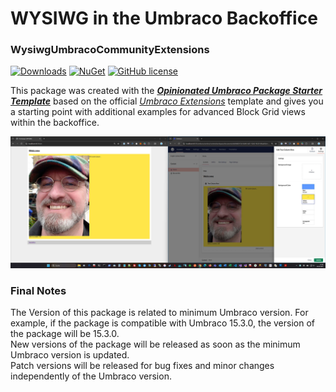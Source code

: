 # WYSIWG in the Umbraco Backoffice
### WysiwgUmbracoCommunityExtensions

[![Downloads](https://img.shields.io/nuget/dt/Umbraco.Community.WysiwgUmbracoCommunityExtensions?color=cc9900)](https://www.nuget.org/packages/Umbraco.Community.WysiwgUmbracoCommunityExtensions/)
[![NuGet](https://img.shields.io/nuget/vpre/Umbraco.Community.WysiwgUmbracoCommunityExtensions?color=0273B3)](https://www.nuget.org/packages/Umbraco.Community.WysiwgUmbracoCommunityExtensions)
[![GitHub license](https://img.shields.io/github/license/idseefeld/Wysiwg.Umbraco.Community.Extensions?color=8AB803)](https://github.com/idseefeld/Wysiwg.Umbraco.Community.Extensions/blob/main/LICENSE)

This package was created with the [***Opinionated Umbraco Package Starter Template***](https://github.com/idseefeld/opinionated-package-starter) based on the official [*Umbraco Extensions*](https://github.com/umbraco/Umbraco-CMS/tree/contrib/templates/UmbracoExtension) template and gives you a starting point with additional examples for advanced Block Grid views within the backoffice.

![Screenshot: backoffice vs frontend](https://raw.githubusercontent.com/idseefeld/Wysiwg.Umbraco.Community.Extensions/b89514d1ee1682952d44ab0427ad8ca273cf1252/docs/screenshots/BOvsFrontend.jpg)

### Final Notes
The Version of this package is related to minimum Umbraco version. For example, if the package is compatible with Umbraco 15.3.0, the version of the package will be 15.3.0.<br>
New versions of the package will be released as soon as the minimum Umbraco version is updated.<br>
Patch versions will be released for bug fixes and minor changes independently of the Umbraco version.